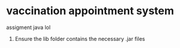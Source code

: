 # vaccination appointment system
 assigment java lol

1. Ensure the lib folder contains the necessary .jar files
